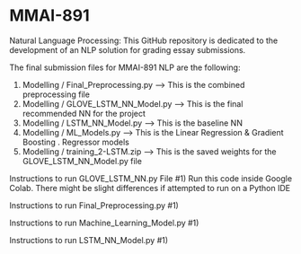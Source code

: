 # MMAI-891
Natural Language Processing:
This GitHub repository is dedicated to the development of an NLP solution for grading essay submissions.

The final submission files for MMAI-891 NLP are the following:
1) Modelling / Final_Preprocessing.py   --> This is the combined preprocessing file
2) Modelling / GLOVE_LSTM_NN_Model.py   --> This is the final recommended NN for the project
3) Modelling / LSTM_NN_Model.py         --> This is the baseline NN
4) Modelling / ML_Models.py             --> This is the Linear Regression & Gradient Boosting               .                                           Regressor models
5) Modelling / training_2-LSTM.zip      --> This is the saved weights for the GLOVE_LSTM_NN_Model.py file


Instructions to run GLOVE_LSTM_NN.py File
#1) Run this code inside Google Colab. There might be slight differences if attempted to run on a Python IDE



Instructions to run Final_Preprocessing.py
#1) 


Instructions to run Machine_Learning_Model.py
#1)


Instructions to run LSTM_NN_Model.py
#1) 
